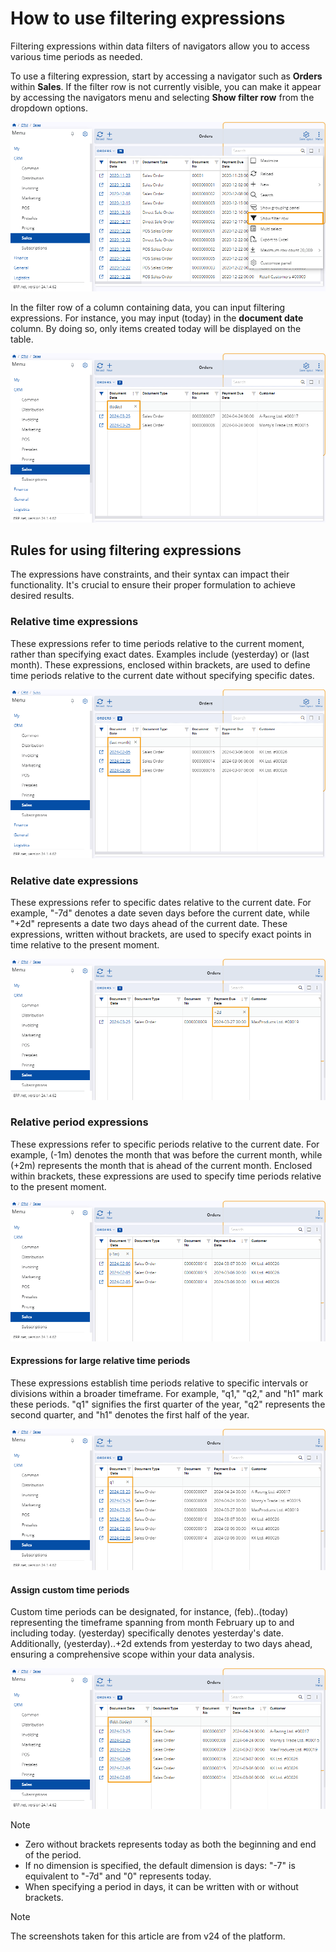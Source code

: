 # How to use filtering expressions 

Filtering expressions within data filters of navigators allow you to access various time periods as needed.

To use a filtering expression, start by accessing a navigator such as **Orders** within **Sales**. If the filter row is not currently visible, you can make it appear by accessing the navigators menu and selecting **Show filter row** from the dropdown options.

![picture](pictures/Filtering_expressions_row_25_03.png)

In the filter row of a column containing data, you can input filtering expressions. For instance, you may input (today) in the **document date** column. By doing so, only items created today will be displayed on the table.

![picture](pictures/Filtering_expressions_today_25_03.png)

## Rules for using filtering expressions 

The expressions have constraints, and their syntax can impact their functionality. It's crucial to ensure their proper formulation to achieve desired results. 

### Relative time expressions 

These expressions refer to time periods relative to the current moment, rather than specifying exact dates. Examples include (yesterday) or (last month). These expressions, enclosed within brackets, are used to define time periods relative to the current date without specifying specific dates.

![picture](pictures/Filtering_expressions_last_month_25_03.png)

### Relative date expressions

These expressions refer to specific dates relative to the current date. For example, "-7d" denotes a date seven days before the current date, while "+2d" represents a date two days ahead of the current date. These expressions, written without brackets, are used to specify exact points in time relative to the present moment.

![picture](pictures/Filtering_expressions_+2d_25_03.png)

### Relative period expressions 

These expressions refer to specific periods relative to the current date. For example, (-1m) denotes the month that was before the current month, while (+2m) represents the month that is ahead of the current month. Enclosed within brackets, these expressions are used to specify time periods relative to the present moment.

![picture](pictures/Filtering_expressions_-1m_25_03.png)

#### Expressions for large relative time periods

These expressions establish time periods relative to specific intervals or divisions within a broader timeframe. For example, "q1," "q2," and "h1" mark these periods. "q1" signifies the first quarter of the year, "q2" represents the second quarter, and "h1" denotes the first half of the year.

 ![picture](pictures/Filtering_expressions_q1_25_03.png)

#### Assign custom time periods

Custom time periods can be designated, for instance, (feb)..(today) representing the timeframe spanning from month February up to and including today. (yesterday) specifically denotes yesterday's date. Additionally, (yesterday)..+2d extends from yesterday to two days ahead, ensuring a comprehensive scope within your data analysis.

![picture](pictures/Filtering_expressions_custom_25_03.png)

> [!NOTE]
> - Zero without brackets represents today as both the beginning and end of the period.
> - If no dimension is specified, the default dimension is days: "-7" is equivalent to "-7d" and "0" represents today.
> - When specifying a period in days, it can be written with or without brackets.




> [!NOTE]
> 
> The screenshots taken for this article are from v24 of the platform.
